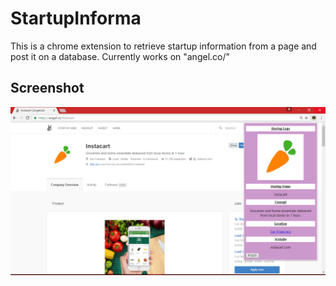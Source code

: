 # StartupInforma
This is a chrome extension to retrieve startup information from a page and post it on a database.
Currently works on "angel.co/"

## Screenshot
![alt tag](screen.png)
